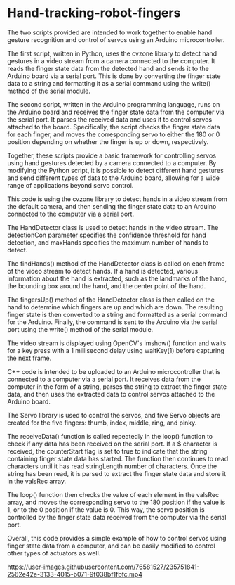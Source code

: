 # Hand-tracking-robot-fingers
The two scripts provided are intended to work together to enable hand gesture recognition and control of servos using an Arduino microcontroller.

The first script, written in Python, uses the cvzone library to detect hand gestures in a video stream from a camera connected to the computer.
It reads the finger state data from the detected hand and sends it to the Arduino board via a serial port. 
This is done by converting the finger state data to a string and formatting it as a serial command using the write() method of the serial module.

The second script, written in the Arduino programming language, runs on the Arduino board and receives the finger state data from the computer via the serial port. 
It parses the received data and uses it to control servos attached to the board. Specifically, the script checks the finger state data for each finger, 
and moves the corresponding servo to either the 180 or 0 position depending on whether the finger is up or down, respectively.

Together, these scripts provide a basic framework for controlling servos using hand gestures detected by a camera connected to a computer. 
By modifying the Python script, it is possible to detect different hand gestures and send different types of data to the Arduino board, 
allowing for a wide range of applications beyond servo control.



This code is using the cvzone library to detect hands in a video stream from the default camera, 
and then sending the finger state data to an Arduino connected to the computer via a serial port.

The HandDetector class is used to detect hands in the video stream. 
The detectionCon parameter specifies the confidence threshold for hand detection, and maxHands specifies the maximum number of hands to detect.

The findHands() method of the HandDetector class is called on each frame of the video stream to detect hands. 
If a hand is detected, various information about the hand is extracted, such as the landmarks of the hand, 
the bounding box around the hand, and the center point of the hand.

The fingersUp() method of the HandDetector class is then called on the hand to determine which fingers are up and which are down. 
The resulting finger state is then converted to a string and formatted as a serial command for the Arduino. 
Finally, the command is sent to the Arduino via the serial port using the write() method of the serial module.

The video stream is displayed using OpenCV's imshow() function and waits for a key press with a 1 millisecond delay using waitKey(1) before capturing the next frame.


C++ code is intended to be uploaded to an Arduino microcontroller that is connected to a computer via a serial port. 
It receives data from the computer in the form of a string, parses the string to extract the finger state data, 
and then uses the extracted data to control servos attached to the Arduino board.

The Servo library is used to control the servos, and five Servo objects are created for the five fingers: thumb, index, middle, ring, and pinky.

The receiveData() function is called repeatedly in the loop() function to check if any data has been received on the serial port. 
If a $ character is received, the counterStart flag is set to true to indicate that the string containing finger state data has started. 
The function then continues to read characters until it has read stringLength number of characters. Once the string has been read, 
it is parsed to extract the finger state data and store it in the valsRec array.

The loop() function then checks the value of each element in the valsRec array, 
and moves the corresponding servo to the 180 position if the value is 1, or to the 0 position if the value is 0. This way,
the servo position is controlled by the finger state data received from the computer via the serial port.

Overall, this code provides a simple example of how to control servos using finger state data from a computer, 
and can be easily modified to control other types of actuators as well.







https://user-images.githubusercontent.com/76581527/235751841-2562e42e-3133-4015-b071-9f038bf1fbfc.mp4


